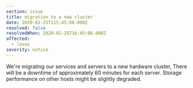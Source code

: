 ```yaml
---
section: issue
title: migration to a new cluster
date: 2020-02-25T115:45:00.000Z
resolved: false
resolvedWhen: 2020-02-25T16:45:00.000Z
affected:
  - lovas
severity: notice
---
```

We're migrating our services and servers to a new hardware cluster, There will be a downtime of approximately 60 minutes for each server. Storage performance on other hosts might be slightly degraded.
